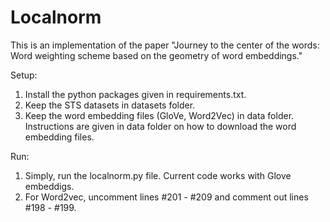 # Localnorm
This is an implementation of the paper "Journey to the center of the words: Word weighting scheme based on the geometry of word embeddings."

Setup:
1. Install the python packages given in requirements.txt.
2. Keep the STS datasets in datasets folder.
3. Keep the word embedding files (GloVe, Word2Vec) in data folder. Instructions are given in data folder on how to download the word embedding files.

Run:
1. Simply, run the localnorm.py file. Current code works with Glove embeddigs.
2. For Word2vec, uncomment lines #201 - #209 and comment out lines #198 - #199.
